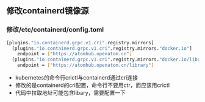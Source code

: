 ## 修改containerd镜像源
### 修改/etc/containerd/config.toml
```bash
[plugins."io.containerd.grpc.v1.cri".registry.mirrors]
  [plugins."io.containerd.grpc.v1.cri".registry.mirrors."docker.io"]
    endpoint = ["https://atomhub.openatom.cn"]
  [plugins."io.containerd.grpc.v1.cri".registry.mirrors."docker.io/library"]
    endpoint = ["https://atomhub.openatom.cn/library"]
```
- kubernetes的命令行crictl与containerd通过cri连接
- 修改的是containerd的cri配置，命令行不要用ctr，而应该用crictl
- 代码中拉取地址可能包含libary，需要配置一下